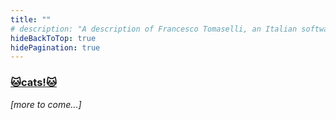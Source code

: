 ```yaml
---
title: ""
# description: "A description of Francesco Tomaselli, an Italian software engineer."
hideBackToTop: true
hidePagination: true
---
```


### [ 🐱cats!🐱](cats)


*[more to come...]* 
